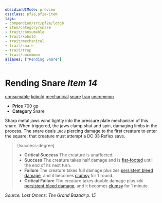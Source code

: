 ```yaml
---
obsidianUIMode: preview
cssclass: pf2e,pf2e-item
tags:
- compendium/src/pf2e/lotgb
- item/category/snare
- trait/consumable
- trait/kobold
- trait/mechanical
- trait/snare
- trait/trap
- trait/uncommon
aliases: ["Rending Snare"]
---
```

# Rending Snare *Item 14*  
[consumable](../../../rules/traits/consumable.md)  [kobold](../../../rules/traits/kobold-b1.md)  [mechanical](../../../rules/traits/mechanical.md)  [snare](../../../rules/traits/snare.md)  [trap](../../../rules/traits/trap.md)  [uncommon](../../../rules/traits/uncommon.md)  

- **Price** 700 gp
- **Category** Snare

Sharp metal jaws wind tightly into the pressure plate mechanism of this snare. When triggered, the jaws clamp shut and spin, damaging limbs in the process. The snare deals `10d8` piercing damage to the first creature to enter the square; that creature must attempt a DC 33 Reflex save.

> [!success-degree] 
> - **Critical Success** The creature is unaffected.
> - **Success** The creature takes half damage and is [flat-footed](../../../rules/conditions.md#Flat-footed) until the end of its next turn.
> - **Failure** The creature takes full damage plus `2d6` [persistent bleed damage](../../../rules/conditions.md#Persistent%20Damage), and it becomes [clumsy](../../../rules/conditions.md#Clumsy) for 1 round.
> - **Critical Failure** The creature takes double damage plus `4d6` [persistent bleed damage](../../../rules/conditions.md#Persistent%20Damage), and it becomes [clumsy](../../../rules/conditions.md#Clumsy) for 1 minute.

*Source: Lost Omens: The Grand Bazaar p. 15*